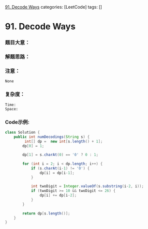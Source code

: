 [91. Decode Ways](https://leetcode.com/problems/decode-ways/)
categories: [LeetCode]
tags: [] 
# 91. Decode Ways

### 题目大意：
    
### 解题思路：

### 注意：
    None
### 复杂度：
    Time:
    Space: 
### Code示例:
```Java
class Solution {
    public int numDecodings(String s) {
         int[] dp =  new int[s.length() + 1];
        dp[0] = 1;
        
        dp[1] = s.charAt(0) == '0' ? 0 : 1;
        
        for (int i = 2; i < dp.length; i++) {
            if (s.charAt(i-1) != '0') {
                dp[i] = dp[i-1];
            }
            
            int twoDigit = Integer.valueOf(s.substring(i-2, i));
            if (twoDigit >= 10 && twoDigit <= 26) {
                dp[i] += dp[i-2];
            }
        }
        
        return dp[s.length()];
    }
}
```
